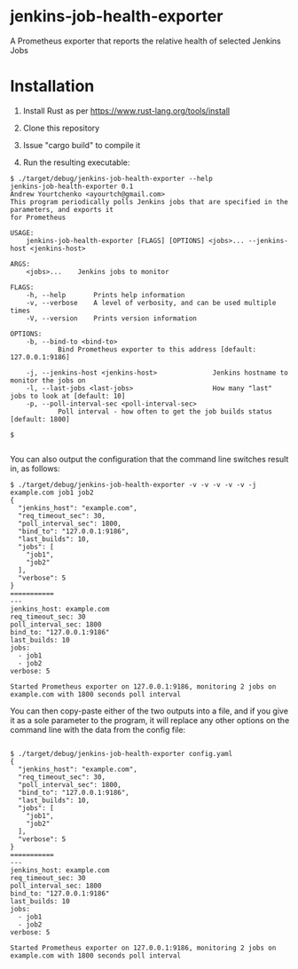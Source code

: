 # jenkins-job-health-exporter
A Prometheus exporter that reports the relative health of selected Jenkins Jobs

# Installation

1. Install Rust as per https://www.rust-lang.org/tools/install

2. Clone this repository

3. Issue "cargo build" to compile it

4. Run the resulting executable:

```
$ ./target/debug/jenkins-job-health-exporter --help
jenkins-job-health-exporter 0.1
Andrew Yourtchenko <ayourtch@gmail.com>
This program periodically polls Jenkins jobs that are specified in the parameters, and exports it
for Prometheus

USAGE:
    jenkins-job-health-exporter [FLAGS] [OPTIONS] <jobs>... --jenkins-host <jenkins-host>

ARGS:
    <jobs>...    Jenkins jobs to monitor

FLAGS:
    -h, --help       Prints help information
    -v, --verbose    A level of verbosity, and can be used multiple times
    -V, --version    Prints version information

OPTIONS:
    -b, --bind-to <bind-to>
            Bind Prometheus exporter to this address [default: 127.0.0.1:9186]

    -j, --jenkins-host <jenkins-host>              Jenkins hostname to monitor the jobs on
    -l, --last-jobs <last-jobs>                    How many "last" jobs to look at [default: 10]
    -p, --poll-interval-sec <poll-interval-sec>
            Poll interval - how often to get the job builds status [default: 1800]

$ 


```


You can also output the configuration that the command line switches result in, as follows:


```
$ ./target/debug/jenkins-job-health-exporter -v -v -v -v -v -j example.com job1 job2
{
  "jenkins_host": "example.com",
  "req_timeout_sec": 30,
  "poll_interval_sec": 1800,
  "bind_to": "127.0.0.1:9186",
  "last_builds": 10,
  "jobs": [
    "job1",
    "job2"
  ],
  "verbose": 5
}
===========
---
jenkins_host: example.com
req_timeout_sec: 30
poll_interval_sec: 1800
bind_to: "127.0.0.1:9186"
last_builds: 10
jobs:
  - job1
  - job2
verbose: 5

Started Prometheus exporter on 127.0.0.1:9186, monitoring 2 jobs on example.com with 1800 seconds poll interval
```

You can then copy-paste either of the two outputs into a file, and if you give it as a sole parameter to the program, it will replace any
other options on the command line with the data from the config file:

```

$ ./target/debug/jenkins-job-health-exporter config.yaml
{
  "jenkins_host": "example.com",
  "req_timeout_sec": 30,
  "poll_interval_sec": 1800,
  "bind_to": "127.0.0.1:9186",
  "last_builds": 10,
  "jobs": [
    "job1",
    "job2"
  ],
  "verbose": 5
}
===========
---
jenkins_host: example.com
req_timeout_sec: 30
poll_interval_sec: 1800
bind_to: "127.0.0.1:9186"
last_builds: 10
jobs:
  - job1
  - job2
verbose: 5

Started Prometheus exporter on 127.0.0.1:9186, monitoring 2 jobs on example.com with 1800 seconds poll interval
```
